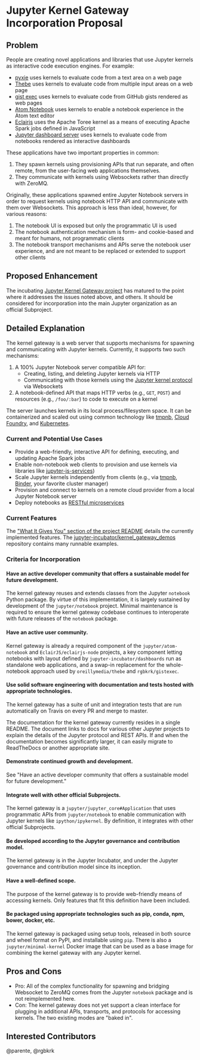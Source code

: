 # Jupyter Kernel Gateway Incorporation Proposal

## Problem

People are creating novel applications and libraries that use Jupyter kernels as interactive code execution engines. For example:

* [pyxie](https://github.com/oreillymedia/pyxie-static) uses kernels to evaluate code from a text area on a web page
* [Thebe](https://github.com/oreillymedia/thebe) uses kernels to evaluate code from multiple input areas on a web page
* [gist exec](https://github.com/rgbkrk/gistexec) uses kernels to evaluate code from GitHub gists rendered as web pages
* [Atom Notebook](github.com/jupyter/atom-notebook) uses kernels to enable a notebook experience in the Atom text editor
* [Eclairjs](https://github.com/EclairJS/eclairjs-node) uses the Apache Toree kernel as a means of executing Apache Spark jobs defined in JavaScript
* [Jupyter dashboard server](https://github.com/jupyter-incubator/dashboards_nodejs_app) uses kernels to evaluate code from notebooks rendered as interactive dashboards

These applications have two important properties in common:

1. They spawn kernels using provisioning APIs that run separate, and often remote, from the user-facing web applications themselves.
2. They communicate with kernels using Websockets rather than directly with ZeroMQ.

Originally, these applications spawned entire Jupyter Notebook servers in order to request kernels using notebook HTTP API and communicate with them over Websockets. This approach is less than ideal, however, for various reasons:

1. The notebook UI is exposed but only the programmatic UI is used
2. The notebook authentication mechanism is form- and cookie-based and meant for humans, not programmatic clients
3. The notebook transport mechanisms and APIs serve the notebook user experience, and are not meant to be replaced or extended to support other clients

## Proposed Enhancement

The incubating [Jupyter Kernel Gateway project]() has matured to the point where it addresses the issues noted above, and others. It should be considered for incorporation into the main Jupyter organization as an official Subproject.

## Detailed Explanation

The kernel gateway is a web server that supports mechanisms for spawning and communicating with Jupyter kernels. Currently, it supports two such mechanisms:

1. A 100% Jupyter Notebook server compatible API for:
    * Creating, listing, and deleting Jupyter kernels via HTTP
    * Communicating with those kernels using the [Jupyter kernel protocol](http://jupyter-client.readthedocs.org/en/latest/messaging.html) via Websockets
2. A notebook-defined API that maps HTTP verbs (e.g., `GET`, `POST`) and resources (e.g., `/foo/:bar`) to code to execute on a kernel

The server launches kernels in its local process/filesystem space. It can be containerized and scaled out using common technology like [tmpnb](https://github.com/jupyter/tmpnb), [Cloud Foundry](), and [Kubernetes]().

### Current and Potential Use Cases

* Provide a web-friendly, interactive API for defining, executing, and updating Apache Spark jobs
* Enable non-notebook web clients to provision and use kernels via libraries like  [jupyter-js-services](https://github.com/jupyter/jupyter-js-services))
* Scale Jupyter kernels independently from clients (e.g., via [tmpnb](https://github.com/jupyter/tmpnb), [Binder](https://mybinder.org), your favorite cluster manager)
* Provision and connect to kernels on a remote cloud provider from a local Jupyter Notebook server
* Deploy notebooks as [RESTful microservices]()

### Current Features

The ["What It Gives You" section of the project README](https://github.com/jupyter-incubator/kernel_gateway#what-it-gives-you) details the currently implemented features. The [jupyter-incubator/kernel_gateway_demos](https://github.com/jupyter-incubator/kernel_gateway_demos) repository contains many runnable examples.

### Criteria for Incorporation

#### Have an active developer community that offers a sustainable model for future development.

The kernel gateway reuses and extends classes from the Jupyter `notebook` Python package. By virtue of this implementation, it is largely sustained by development of the `jupyter/notebook` project. Minimal maintenance is required to ensure the kernel gateway codebase continues to interoperate with future releases of the `notebook` package.

#### Have an active user community.

Kernel gateway is already a required component of the `jupyter/atom-notebook` and `EclairJS/eclairjs-node` projects, a key component letting notebooks with layout defined by  `jupyter-incubator/dashboards` run as standalone web applications, and a swap-in replacement for the whole-notebook approach used by `oreillymedia/thebe` and `rgbkrk/gistexec`.

#### Use solid software engineering with documentation and tests hosted with appropriate technologies.

The kernel gateway has a suite of unit and integration tests that are run automatically on Travis on every PR and merge to master.

The documentation for the kernel gateway currently resides in a single README. The document links to docs for various other Jupyter projects to explain the details of the Jupyter protocol and REST APIs. If and when the documentation becomes significantly larger, it can easily migrate to ReadTheDocs or another appropriate site.

#### Demonstrate continued growth and development.

See "Have an active developer community that offers a sustainable model for future development."

#### Integrate well with other official Subprojects.

The kernel gateway is a `jupyter/jupyter_core#Application` that uses programmatic APIs from `jupyter/notebook` to enable communication with Jupyter kernels like `ipython/ipykernel`. By definition, it integrates with other official Subprojects.

#### Be developed according to the Jupyter governance and contribution model.

The kernel gateway is in the Jupyter Incubator, and under the Jupyter governance and contribution model since its inception.

#### Have a well-defined scope.

The purpose of the kernel gateway is to provide web-friendly means of accessing kernels. Only features that fit this definition have been included.

#### Be packaged using appropriate technologies such as pip, conda, npm, bower, docker, etc.

The kernel gateway is packaged using setup tools, released in both source and wheel format on PyPI, and installable using `pip`. There is also a `jupyter/minimal-kernel` Docker image that can be used as a base image for combining the kernel gateway with any Jupyter kernel.

## Pros and Cons

* Pro: All of the complex functionality for spawning and bridging Websocket to ZeroMQ comes from the Jupyter `notebook` package and is not reimplemented here.
* Con: The kernel gateway does not yet support a clean interface for plugging in additional APIs, transports, and protocols for accessing kernels. The two existing modes are "baked in".

## Interested Contributors

@parente, @rgbkrk
